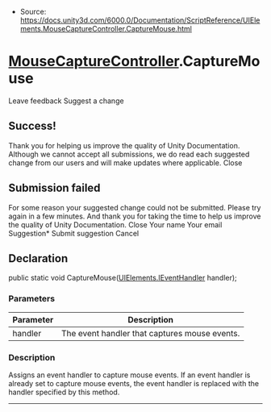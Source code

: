 * Source: https://docs.unity3d.com/6000.0/Documentation/ScriptReference/UIElements.MouseCaptureController.CaptureMouse.html

#  [MouseCaptureController](https://docs.unity3d.com/6000.0/Documentation/ScriptReference/UIElements.MouseCaptureController.html).CaptureMouse
Leave feedback
Suggest a change
## Success!
Thank you for helping us improve the quality of Unity Documentation. Although we cannot accept all submissions, we do read each suggested change from our users and will make updates where applicable.
Close
## Submission failed
For some reason your suggested change could not be submitted. Please <a>try again</a> in a few minutes. And thank you for taking the time to help us improve the quality of Unity Documentation.
Close
Your name Your email Suggestion* Submit suggestion
Cancel
## Declaration
public static void CaptureMouse([UIElements.IEventHandler](https://docs.unity3d.com/6000.0/Documentation/ScriptReference/UIElements.IEventHandler.html) handler); 
### Parameters
Parameter | Description  
---|---  
handler | The event handler that captures mouse events.  
### Description
Assigns an event handler to capture mouse events. 
If an event handler is already set to capture mouse events, the event handler is replaced with the handler specified by this method. 
* * *
